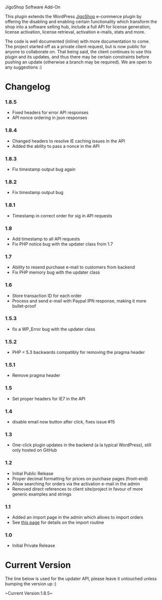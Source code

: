 JigoShop Software Add-On

This plugin extends the WordPress [JigoShop](http://jigoshop.com/) e-commerce plugin by offering the disabling and enabling certain functionality which transform the shop into a software selling hub, include a full API for license generation, license activation, license retrieval, activation e-mails, stats and more. 

The code is well documented (inline) with more documentation to come. The project started off as a private client request, but is now public for anyone to collaborate on. That being said, the client continues to use this plugin and its updates, and thus there may be certain constraints before pushing an update (otherwise a branch may be required). We are open to any suggestions :)

Changelog
===========

### 1.8.5
* Fixed headers for error API responses
* API nonce ordering in json responses

### 1.8.4
* Changed headers to resolve IE caching issues in the API
* Added the ability to pass a nonce in the API

### 1.8.3
* Fix timestamp output bug again

### 1.8.2
* Fix timestamp output bug

### 1.8.1
* Timestamp in correct order for sig in API requests

### 1.8
* Add timestamp to all API requests
* Fix PHP notice bug with the updater class from 1.7

### 1.7
* Ability to resend purchase e-mail to customers from backend
* Fix PHP memory bug with the updater class

### 1.6
* Store transaction ID for each order
* Process and send e-mail with Paypal IPN response, making it more bullet-proof

### 1.5.3
* fix a WP_Error bug with the updater class

### 1.5.2
* PHP < 5.3 backwards compatibly for removing the pragma header

### 1.5.1
* Remove pragma header

### 1.5
* Set proper headers for IE7 in the API

### 1.4
* disable email now button after click, fixes issue #15

### 1.3
* One-click plugin updates in the backend (a la typical WordPress), still only hosted on GitHub

### 1.2
* Initial Public Release
* Proper decimal formatting for prices on purchase pages (front-end)
* Allow searching for orders via the activation e-mail in the admin
* Removed direct references to client site/project in favour of more generic examples and strings

### 1.1
* Added an import page in the admin which allows to import orders 
* See [this page](https://github.com/jkudish/JigoShop-Software-Add-on/wiki/Import-Instructions) for details on the import routine

### 1.0
* Initial Private Release

Current Version
===============

The line below is used for the updater API, please leave it untouched unless bumping the version up :)

~Current Version:1.8.5~